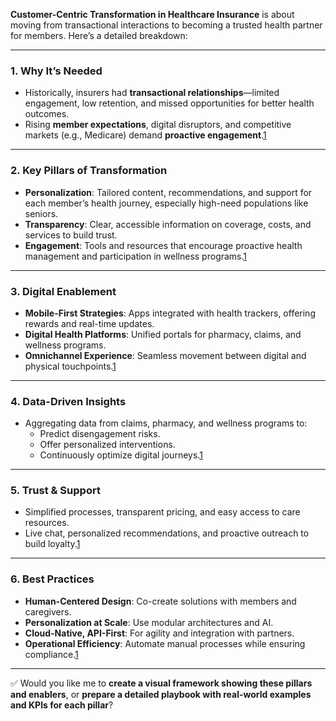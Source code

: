 **Customer-Centric Transformation in Healthcare Insurance** is about moving from transactional interactions to becoming a trusted health partner for members. Here’s a detailed breakdown:

---

### **1. Why It’s Needed**
- Historically, insurers had **transactional relationships**—limited engagement, low retention, and missed opportunities for better health outcomes.
- Rising **member expectations**, digital disruptors, and competitive markets (e.g., Medicare) demand **proactive engagement**.[1](https://knowledge.publicissapient.com/12/Reprint-Publicis-Sapient-converts-better-experience-pdf-ociw.html)

---

### **2. Key Pillars of Transformation**
- **Personalization**: Tailored content, recommendations, and support for each member’s health journey, especially high-need populations like seniors.
- **Transparency**: Clear, accessible information on coverage, costs, and services to build trust.
- **Engagement**: Tools and resources that encourage proactive health management and participation in wellness programs.[1](https://knowledge.publicissapient.com/12/Reprint-Publicis-Sapient-converts-better-experience-pdf-ociw.html)

---

### **3. Digital Enablement**
- **Mobile-First Strategies**: Apps integrated with health trackers, offering rewards and real-time updates.
- **Digital Health Platforms**: Unified portals for pharmacy, claims, and wellness programs.
- **Omnichannel Experience**: Seamless movement between digital and physical touchpoints.[1](https://knowledge.publicissapient.com/12/Reprint-Publicis-Sapient-converts-better-experience-pdf-ociw.html)

---

### **4. Data-Driven Insights**
- Aggregating data from claims, pharmacy, and wellness programs to:
  - Predict disengagement risks.
  - Offer personalized interventions.
  - Continuously optimize digital journeys.[1](https://knowledge.publicissapient.com/12/Reprint-Publicis-Sapient-converts-better-experience-pdf-ociw.html)

---

### **5. Trust & Support**
- Simplified processes, transparent pricing, and easy access to care resources.
- Live chat, personalized recommendations, and proactive outreach to build loyalty.[1](https://knowledge.publicissapient.com/12/Reprint-Publicis-Sapient-converts-better-experience-pdf-ociw.html)

---

### **6. Best Practices**
- **Human-Centered Design**: Co-create solutions with members and caregivers.
- **Personalization at Scale**: Use modular architectures and AI.
- **Cloud-Native, API-First**: For agility and integration with partners.
- **Operational Efficiency**: Automate manual processes while ensuring compliance.[1](https://knowledge.publicissapient.com/12/Reprint-Publicis-Sapient-converts-better-experience-pdf-ociw.html)

---

✅ Would you like me to **create a visual framework showing these pillars and enablers**, or **prepare a detailed playbook with real-world examples and KPIs for each pillar**?
